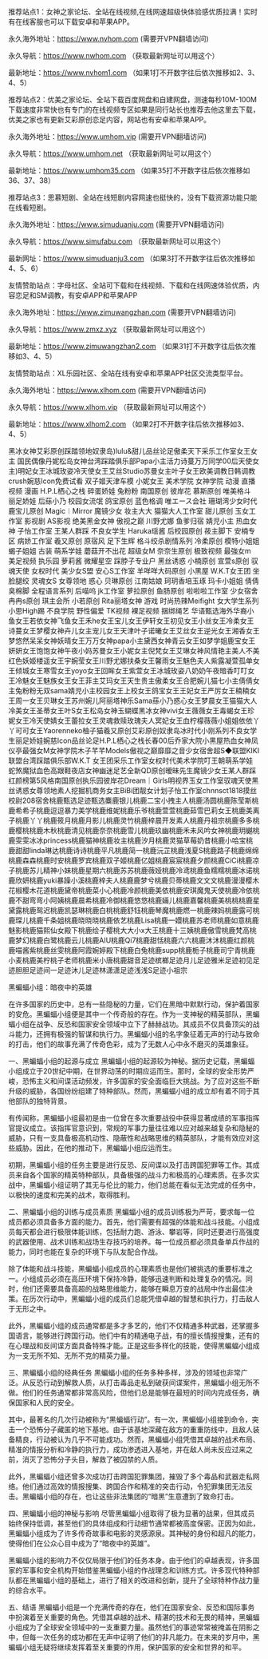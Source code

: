 推荐站点1：女神之家论坛、全站在线视频,在线网速超级快体验感优质拉满！实时有在线客服也可以下载安卓和苹果APP。

永久海外地址：https://www.nvhom.com (需要开VPN翻墙访问)

永久导航：https://www.nwhom.com （获取最新网址可以用这个）

最新地址：https://www.nvhom1.com （如果1打不开数字往后依次推移如2、3、4、5）

推荐站点2：优美之家论坛、全站下载百度网盘和自建网盘，测速每秒10M-100M下载速度非常快也有专门的在线视频专区如果是同行站长也推荐去他这里去下载，优美之家也有更新艾彩原创恋足内容，网站也有安卓和苹果APP。

永久海外地址：https://www.umhom.vip (需要开VPN翻墙访问)

永久导航：https://www.umhom.net （获取最新网址可以用这个）

最新地址：https://www.umhom35.com （如果35打不开数字往后依次推移如36、37、38）

推荐站点3：思慕短剧、全站在线短剧内容网速也挺快的，没有下载资源功能只能在线看短剧。

永久海外地址：https://www.simuduanju.com (需要开VPN翻墙访问)

永久导航：https://www.simufabu.com （获取最新网址可以用这个）

最新网址：https://www.simuduanju3.com （如果3打不开数字往后依次推移如4、5、6）

友情赞助站点：字母社区、全站可下载和在线视频、下载和在线网速体验优质，内容恋足和SM调教，有安卓APP和苹果APP

永久海外地址：https://www.zimuwangzhan.com (需要开VPN翻墙访问)

永久导航：https://www.zmxz.xyz （获取最新网址可以用这个）

最新地址：https://www.zimuwangzhan2.com （如果31打不开数字往后依次推移如3、4、5）

友情赞助站点：XL乐园社区、全站在线有安卓和苹果APP社区交流类型平台。

永久海外地址：https://www.xlhom.com (需要开VPN翻墙访问)

永久导航：https://www.xlhom.vip （获取最新网址可以用这个）

最新地址：https://www.xlhom2.com （如果2打不开数字往后依次推移如3、4、5）

黑冰女神艾彩原创踩踏领地奴隶岛)lulu&甜儿品丝论足傲柔天下采乐工作室女王女主 国民偶像丹妮松岛女神台湾踩踏俱乐部Papa小主活力诗蔓万万同学00后天使女主)明妃女王冰城玫姿冷天使女王艾丝Studio苏曼女主叶子女王欧美调教日韩调教crush婉慈Icon免费试看 双子姬天津车模 小妮女王 美术学院 女神学院 动漫 直播视频 漫画 H.P.L栖心之栈 碎蛋娇娃 兔粉粉 南国原创 彼岸花 慕斯原创 唯美格斗 丽足娇娃 后蕬小乃 校园女流氓 鸽宝原创 蓝色格调 唯エース会社 珊瑚湾少女时代 鹿宝儿原创 Magic︱Mirror 魔镜少女 妆主大大 猫猫大人工作室 甜儿原创 玉女工作室 影视剧 AS影视 绝美黑金女神 傲视之巅 川野尤娜 鱼爹归宿 婧児小主 热血女神 子怡工作室 王某人群踩 不良女学生 Haruka瑶酱 后校园原创 莜主脚下 安楠专区 病娇工作室 羲又原创 原宿风 足下生辉 格斗绞杀剧情系列 冷柔原创 模特小姐姐 蝎子姐姐 古装 萌系学娃 蘑菇开不出花 超级女M 奈奈生原创 极致视频 最強女m 美足视频 执乐园 萝莉酱 微耀星空 踩脖子专业户 黑丝诱惑 小楠原创 宣萱s原创 驭魂天使 女权时代 美少女S盟 安心S工作室 羊咩咩大码原创 小黑屋 W.K.T女王团 坐脸腿绞 灵魂女S 女尊领地 惑心 贝琳原创 江南姑娘 珂玥香培玉琢 玛卡小姐姐 倩倩臭棉脚 全程语言系列 后喵呜 jk工作室 萝拉原创 鱼肠原创 啦啦啦工作室 少女宿舍 冉冉s原创 琪主会所 小若原创 Rita丽塔女神 游戏 时尚热辣Meifight 女大学生系列 小思High踢 不良学院 野性偏爱 TK视频 裸足视频 捆绑绳艺 华语甄选海外华裔小鱼女王若依女神飞鱼女王禾he女王宝儿女王伊轩女王初见女王小丝女王冷柔女王诗蔓女王梦樱女神卉儿女主宠儿女王天津叶子诺曦女王艾丝女王逆光女王湘香女王梦悠然呆呆女神妖晴女王万万女神papa小主黛西女神青云女王如梦学姐鹿宝女王妍妍女王饱饱女神午夜小妈苏曼女王小妮女主倪梵女王艾琳女神风情艳主美人不美红色妖姬楼遥女王宇婉莹女王川野尤娜扶桑女王馨雨女王魅色夫人紫露凝萱孤单女王倾城女王寒雪女王yoyo女王回眸女王紫萱女王冰城玫姿八奶奶午夜暗香叮叮女王冷魅女王魅族女王女王菲主艾玛女王天生贵主傲柔女王合肥婉儿猫七小主倩倩女主兔粉粉无双sama婧児小主校园女王上校女王鸽宝女王王妃女王严厉女王楠楠女王周一女王贝琳女王苏州婉儿阿丽塔神乐Sama蕬小乃惑心女王梦晨女王猫猫大人冷美女王圣蒂女王叶S女王松岛女神玉蝴蝶黑冰女神vivi女王薇薇女王毒蝎女王珍妮女王冷天使婧女王蕾拉女王灵魂救赎玫瑰夫人冥妃女王血柠檬薇薇小姐姐依依丫丫可可女王Yaorenneko柚子猫羲又原创艾彩原创奴隶岛冰时代小刚系列不良女学生丽足娇娃婉慈Icon品丝论足H.P.L栖心之栈长春00后乔家大院小黑屋热血女神凤仪亭最强女M女神学院木子芊芊Models傲视之巅靡靡之音少女宿舍超S◆联盟KIKI联盟台湾踩踏俱乐部W.K.T 女王团采乐工作室女权时代美术学院叮王朝萌系学娃蛇煞魔狱血色高跟鞋夜店女神幽迷足艺全新QD原创暧昧先生魔镜少女王某人群踩红颜榜第5风格南国原创执乐园彼岸花Dream｜Girls明视界玉女工作室驭魂天使黑丝诱惑女尊领地素人挖掘机商务女主BiBi团靓女计划子怡工作室chnnsct1818摸丝校尉208宿舍桃鹿甄选足迹甄选麋鹿银儿桃鹿二宝小拽主人桃鹿汤圆桃鹿陈莹斯桃鹿希希子桃鹿逗逗暴力美学桃鹿维妮桃鹿乐爷桃鹿萱萱桃鹿茹雪巴莉女王桃鹿美离子桃鹿丫丫桃鹿筱月桃鹿月影儿桃鹿灵竹桃鹿梓晨开发素人桃鹿丹祖宗桃鹿多多桃鹿樱桃桃鹿木秋桃鹿清见桃鹿奈奈桃鹿雪儿桃鹿玖幽桃鹿禾未风吟女神桃鹿玥樾桃鹿雯雯冰冰princess桃鹿猫神桃鹿妆主桃鹿汐月桃鹿灵猫草莓奶昔桃鹿小哈宝桃鹿甜甜linda琳达桃鹿诗诗桃鹿平凡桃鹿简一桃鹿沅芷桃鹿浅夏S桃鹿路子桃鹿绵绵桃鹿森森桃鹿时安桃鹿罗宾桃鹿双子姬桃鹿亿姐桃鹿宸宸桃鹿夕颜桃鹿CiCi桃鹿凉子桃鹿苏儿精神小妹桃鹿星期六桃鹿苏苏桃鹿薇娅桃鹿冷鸢桃鹿鱼糯糯桃鹿冰诺桃鹿欣妍桃鹿yuki暴躁小溪桃鹿梓夫人桃鹿鹿梦兮桃鹿贝蒂桃鹿文文文桃鹿漫漫樱木花椒樱木花道桃鹿黛帝桃鹿菜小心桃鹿冷颜桃鹿美依桃鹿安琪魔鬼天使桃鹿冷依桃鹿不甜弯弯小阿姨桃鹿晨希桃鹿冷御桃鹿悠悠桃鹿婳儿桃鹿嘉馨桃鹿美桃桃桃鹿星黛露桃鹿鸳迟桃鹿凯瑟琳桃鹿白桃桃鹿舒钰桃鹿琴魔桃鹿燃一桃鹿辣妈桃鹿露可桃鹿琛儿桃鹿千条姐桃鹿晓晓晓桃鹿依艺桃鹿Lisa桃鹿一嬛桃鹿苏老师桃鹿如意桃鹿魅影桃鹿猫熙仙女殿下桃鹿绘子樱桃大大小x大王桃鹿十三姨桃鹿傲雪桃鹿梵高桃鹿梦幻桃鹿白鹭桃鹿云儿桃鹿AIU桃鹿Qi7桃鹿甜恬桃鹿六六桃鹿沐沐桃鹿红颜桃鹿喵酱紫桃鹿丝雯桃鹿阿霞婉婷殿下桃鹿白兔桃鹿supp桃鹿栀子桃鹿司宁青桃鹿小麦桃鹿美柠桃子老师桃鹿米小唐桃鹿甜音足迹槟榔足迹月儿足迹雅米足迹初见足迹胆胆足迹间一足迹沐儿足迹林潇潇足迹浅浅S足迹小祖宗



黑蝙蝠小组：暗夜中的英雄

在许多国家的历史中，总有一些隐秘的力量，它们在黑暗中默默行动，保护着国家的安危。黑蝙蝠小组便是其中一个传奇般的存在。作为一支神秘的精英部队，黑蝙蝠小组在战争、反恐和国家安全领域中立下了赫赫战功。其成员不仅具备顶尖的战斗能力，还拥有极强的智谋和执行力。黑蝙蝠小组的名字象征着无声的行动与致命的打击，他们的故事充满了传奇色彩，成为了无数人心中永不磨灭的英雄象征。

一、黑蝙蝠小组的起源与成立
黑蝙蝠小组的起源较为神秘。据历史记载，黑蝙蝠小组成立于20世纪中期，在世界动荡的时期应运而生。那时，全球的安全形势严峻，恐怖主义和间谍活动频发，许多国家的安全面临巨大挑战。为了应对这些不断升级的威胁，各国纷纷组建了特种部队。然而，黑蝙蝠小组的成立却有着不同于其他部队的独特背景。

有传闻称，黑蝙蝠小组最初是由一位曾在多次重要战役中获得显著成绩的军事指挥官提议成立。该指挥官意识到，常规的军事力量往往难以应对越来越复杂和隐秘的威胁，只有一支具备极高机动性、隐蔽性和战略思维的精英部队，才能有效应对这些威胁。因此，在他的推动下，黑蝙蝠小组应运而生。

初期，黑蝙蝠小组的任务主要是进行反恐、反间谍以及打击跨国犯罪等工作。其成员来自各个国家的精英特种部队，具备极强的战斗力和极高的心理素质。在多次实战中，黑蝙蝠小组证明了其无与伦比的能力，他们总能在看似无法完成的任务中，以极快的速度和完美的战术，取得胜利。

二、黑蝙蝠小组的训练与成员素质
黑蝙蝠小组的成员训练极为严苛，要求每一位成员都必须具备多方面的能力。首先，他们需要有超强的体能和战斗技能。小组成员每天都会进行极限体能训练，包括耐力跑、游泳、攀岩等，同时还要进行高强度的武器使用、战术训练和战场生存技巧的培养。每一位成员都必须具备单兵作战的能力，同时也能在复杂的环境下与队友配合作战。

除了体能和战斗技能，黑蝙蝠小组成员的心理素质也是他们被挑选的重要标准之一。小组成员必须在高压环境下保持冷静，能够迅速判断和处理复杂的情况。同时，他们还需要具备高超的战略思维能力，能够在瞬息万变的战局中作出最佳决策。在历次行动中，黑蝙蝠小组的成员们总能凭借卓越的智慧和执行力，打击敌人于无形之中。

此外，黑蝙蝠小组的成员通常都是多才多艺的，他们不仅精通多种武器，还掌握多国语言，能够进行跨国行动。他们中有的精通电子战，有的擅长情报搜集，还有的在心理战和反间谍方面具备特殊才能。正是这些多样化的技能，使得黑蝙蝠小组成为一支无所不知、无所不克的精英力量。

三、黑蝙蝠小组的经典任务
黑蝙蝠小组的任务多种多样，涉及的领域也非常广泛。从反恐行动到解救人质，从打击毒品走私到破获间谍案件，黑蝙蝠小组无所不做。他们的任务通常都非常高风险，但他们总是能够在最短的时间内完成任务，确保国家和人民的安全。

其中，最著名的几次行动被称为“黑蝙蝠行动”。有一次，黑蝙蝠小组接到命令，突击一个恐怖分子藏匿的地下基地。由于该基地深藏在敌方的重重防线中，且敌人装备精良，行动被认为几乎不可能成功。然而，黑蝙蝠小组凭借其卓越的战术布局、精准的情报分析和冷静的执行力，成功渗透进入基地，并在敌人尚未反应过来之前，消灭了恐怖分子头目，解救了被囚禁的人质。

此外，黑蝙蝠小组还曾多次成功打击跨国犯罪集团，摧毁了多个毒品和武器走私网络。他们通过高效的情报搜集、跨国合作和精准的突击行动，令犯罪集团无法反击。黑蝙蝠小组的存在，也让这些非法集团的“暗黑”生意遭到了致命打击。

四、黑蝙蝠小组的神秘与影响
尽管黑蝙蝠小组取得了极为显著的战果，但其成员始终保持低调，甚至他们的具体组成和行动细节通常都被高度保密。正因为如此，黑蝙蝠小组成为了许多传奇故事和电影的灵感源泉。其神秘的身份和超凡的能力，使得他们在公众心目中成为了“暗夜中的英雄”。

黑蝙蝠小组的影响力不仅仅局限于他们的任务本身。由于他们的卓越表现，许多国家的军事和安全机构开始借鉴黑蝙蝠小组的作战理念和训练方式。许多现代特种部队都在黑蝙蝠小组的基础上，进行了相关的改进和创新，提升了全球特种作战力量的综合水平。

五、结语
黑蝙蝠小组是一个充满传奇的存在，他们在国家安全、反恐和国际事务中扮演着至关重要的角色。凭借其卓越的战术、精湛的技术和无畏的精神，黑蝙蝠小组成为了全球安全领域中的一支重要力量。虽然他们的事迹常常被掩盖在阴影之中，但每一次任务的成功都在无声中证明了他们的非凡能力。在未来的岁月中，黑蝙蝠小组无疑将继续发挥着至关重要的作用，保护国家的安全和世界的和平。
